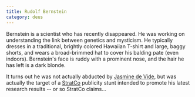 ```yaml
---
title: Rudolf Bernstein
category: deus
---
```

Bernstein is a scientist who has recently disappeared. He was working on understanding the link between genetics and mysticism. He typically dresses in a traditional, brightly colored Hawaiian T-shirt and large, baggy shorts, and wears a broad-brimmed hat to cover his balding pate (even indoors). Bernstein's face is ruddy with a prominent nose, and the hair he has left is a dark blonde.

It turns out he was not actually abducted by [Jasmine de Vide](npc-jasmine), but was actually the target of a [StratCo](org-strat-co) publicity stunt intended to promote his latest research results -- or so StratCo claims...
